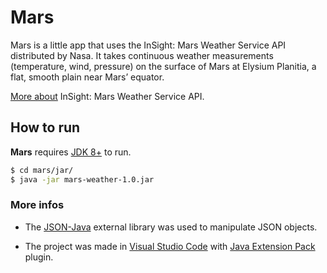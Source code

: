 # Mars

Mars is a little app that uses the InSight: Mars Weather Service API distributed by Nasa. It takes continuous weather measurements (temperature, wind, pressure) on the surface of Mars at Elysium Planitia, a flat, smooth plain near Mars’ equator.

[More about](https://api.nasa.gov/?search=weather+service#insight)  InSight: Mars Weather Service API.

## How to run

__Mars__ requires [JDK 8+](https://www.oracle.com/technetwork/pt/java/javase/downloads/jdk8-downloads-2133151.html) to run.

```sh
$ cd mars/jar/
$ java -jar mars-weather-1.0.jar
```

### More infos

- The [JSON-Java](https://github.com/stleary/JSON-java) external library was used to manipulate JSON objects.

- The project was made in [Visual Studio Code](https://code.visualstudio.com/) with [Java Extension Pack](https://marketplace.visualstudio.com/items?itemName=vscjava.vscode-java-pack) plugin.
